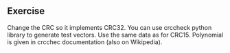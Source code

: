 
## Exercise ##
Change the CRC so it implements CRC32. You can use crccheck python library to generate test vectors.
Use the same data as for CRC15. Polynomial is given in crcchec documentation (also on Wikipedia).
